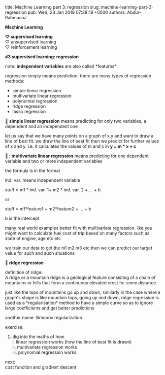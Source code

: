 title: Machine Learning part 3: regression
slug: machine-learning-part-3-regression
pub: Wed, 23 Jan 2019 07:38:19 +0000
authors: Abdur-RahmaanJ


**Machine Learning**




**♡ supervised learning**  
♡ unsupervised learning  
♡ reinforcement learning




**#3 supervised learning: regression**




note: **independent variables** are also called \*features\*




regression simply means prediction. there are many types of regression methods:




- simple linear regression  
- multivariate linear regression  
- polynomial regression  
- ridge regression  
- lasso regression




 🎁 **simple linear regression** means predicting for only two variables, a dependent and an independent one




let us say that we have many points on a graph of x,y and want to draw a line of best fit. we draw the line of best fit then we predict for further values of x and y. i.e. it calculates the values of m and c in **y = m \* x + c**




 🎁 : **multivariate linear regression** means predicting for one dependent variable and two or more independent variables




the formula is in the format 




ind. var. means independent variable 




stuff = m1 \* ind. var. 1+ m2 \* ind. var. 2 + ... + b




or 




stuff = m1\*feature1 + m2\*feature2 + ... + b




b is the intercept




many real world examples better fit with multivariate regression. like you might want to calculate fuel cost of trip based on many factors such as state of engine, age etc etc




we train our data to get the m1 m2 m3 etc then we can predict our target value for such and such situations




 🎁 **ridge regression**




definition of ridge:   
A ridge or a mountain ridge is a geological feature consisting of a chain of mountains or hills that form a continuous elevated crest for some distance.




just like the tops of mountains go up and down, similarly in the case where a graph's shape is like mountain tops, going up and down, ridge regression is used as a \*regularisation\* method to have a simple curve so as to ignore large coefficients and get better predictions




another name: tikhonov regularization




exercise:




1) dig into the maths of how   
i. linear regression works (how the line of best fit is drawn)  
ii. multivariate regression works  
iii. polynomial regression works




next:  
cost function and gradient descent






